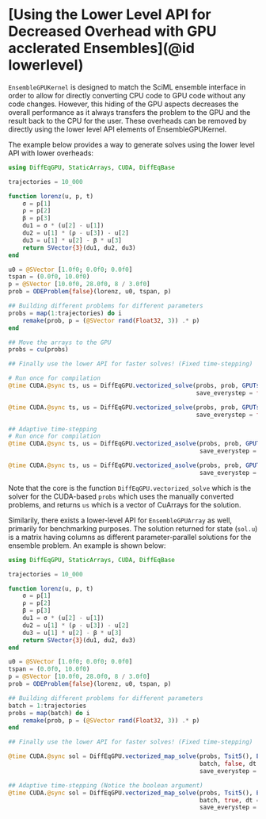 # [Using the Lower Level API for Decreased Overhead with GPU acclerated Ensembles](@id lowerlevel)

`EnsembleGPUKernel` is designed to match the SciML ensemble interface in order to allow for directly
converting CPU code to GPU code without any code changes. However, this hiding of the GPU aspects
decreases the overall performance as it always transfers the problem to the GPU and the result back
to the CPU for the user. These overheads can be removed by directly using the lower level API elements
of EnsembleGPUKernel.

The example below provides a way to generate solves using the lower level API with lower overheads:

```julia
using DiffEqGPU, StaticArrays, CUDA, DiffEqBase

trajectories = 10_000

function lorenz(u, p, t)
    σ = p[1]
    ρ = p[2]
    β = p[3]
    du1 = σ * (u[2] - u[1])
    du2 = u[1] * (ρ - u[3]) - u[2]
    du3 = u[1] * u[2] - β * u[3]
    return SVector{3}(du1, du2, du3)
end

u0 = @SVector [1.0f0; 0.0f0; 0.0f0]
tspan = (0.0f0, 10.0f0)
p = @SVector [10.0f0, 28.0f0, 8 / 3.0f0]
prob = ODEProblem{false}(lorenz, u0, tspan, p)

## Building different problems for different parameters
probs = map(1:trajectories) do i
    remake(prob, p = (@SVector rand(Float32, 3)) .* p)
end

## Move the arrays to the GPU
probs = cu(probs)

## Finally use the lower API for faster solves! (Fixed time-stepping)

# Run once for compilation
@time CUDA.@sync ts, us = DiffEqGPU.vectorized_solve(probs, prob, GPUTsit5();
                                                     save_everystep = false, dt = 0.1f0)

@time CUDA.@sync ts, us = DiffEqGPU.vectorized_solve(probs, prob, GPUTsit5();
                                                     save_everystep = false, dt = 0.1f0)

## Adaptive time-stepping
# Run once for compilation
@time CUDA.@sync ts, us = DiffEqGPU.vectorized_asolve(probs, prob, GPUTsit5();
                                                      save_everystep = false, dt = 0.1f0)

@time CUDA.@sync ts, us = DiffEqGPU.vectorized_asolve(probs, prob, GPUTsit5();
                                                      save_everystep = false, dt = 0.1f0)
```

Note that the core is the function `DiffEqGPU.vectorized_solve` which is the solver for the CUDA-based `probs`
which uses the manually converted problems, and returns `us` which is a vector of CuArrays for the solution.

Similarily, there exists a lower-level API for `EnsembleGPUArray` as well, primarily for benchmarking purposes. The solution
returned for state (`sol.u`) is a matrix having columns as different parameter-parallel solutions for the ensemble problem.
An example is shown below:

```julia
using DiffEqGPU, StaticArrays, CUDA, DiffEqBase

trajectories = 10_000

function lorenz(u, p, t)
    σ = p[1]
    ρ = p[2]
    β = p[3]
    du1 = σ * (u[2] - u[1])
    du2 = u[1] * (ρ - u[3]) - u[2]
    du3 = u[1] * u[2] - β * u[3]
    return SVector{3}(du1, du2, du3)
end

u0 = @SVector [1.0f0; 0.0f0; 0.0f0]
tspan = (0.0f0, 10.0f0)
p = @SVector [10.0f0, 28.0f0, 8 / 3.0f0]
prob = ODEProblem{false}(lorenz, u0, tspan, p)

## Building different problems for different parameters
batch = 1:trajectories
probs = map(batch) do i
    remake(prob, p = (@SVector rand(Float32, 3)) .* p)
end

## Finally use the lower API for faster solves! (Fixed time-stepping)

@time CUDA.@sync sol = DiffEqGPU.vectorized_map_solve(probs, Tsit5(), EnsembleGPUArray(0.0),
                                                      batch, false, dt = 0.001f0,
                                                      save_everystep = false, dense = false)

## Adaptive time-stepping (Notice the boolean argument)
@time CUDA.@sync sol = DiffEqGPU.vectorized_map_solve(probs, Tsit5(), EnsembleGPUArray(0.0),
                                                      batch, true, dt = 0.001f0,
                                                      save_everystep = false, dense = false)
```
